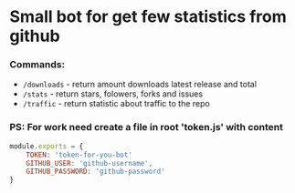 # Small bot for get few statistics from github

### Commands:
- `/downloads` - return amount downloads latest release and total
- `/stats` - return stars, folowers, forks and issues
- `/traffic` - return statistic about traffic to the repo

### PS: For work need create a file in root 'token.js' with content
```js
module.exports = {
    TOKEN: 'token-for-you-bot'
    GITHUB_USER: 'github-username',
    GITHUB_PASSWORD: 'github-password'
}
```
